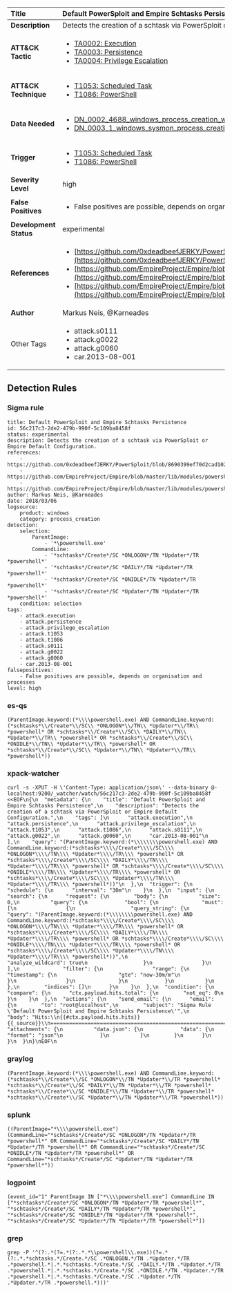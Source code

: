 | Title                    | Default PowerSploit and Empire Schtasks Persistence       |
|:-------------------------|:------------------|
| **Description**          | Detects the creation of a schtask via PowerSploit or Empire Default Configuration. |
| **ATT&amp;CK Tactic**    |  <ul><li>[TA0002: Execution](https://attack.mitre.org/tactics/TA0002)</li><li>[TA0003: Persistence](https://attack.mitre.org/tactics/TA0003)</li><li>[TA0004: Privilege Escalation](https://attack.mitre.org/tactics/TA0004)</li></ul>  |
| **ATT&amp;CK Technique** | <ul><li>[T1053: Scheduled Task](https://attack.mitre.org/techniques/T1053)</li><li>[T1086: PowerShell](https://attack.mitre.org/techniques/T1086)</li></ul>  |
| **Data Needed**          | <ul><li>[DN_0002_4688_windows_process_creation_with_commandline](../Data_Needed/DN_0002_4688_windows_process_creation_with_commandline.md)</li><li>[DN_0003_1_windows_sysmon_process_creation](../Data_Needed/DN_0003_1_windows_sysmon_process_creation.md)</li></ul>  |
| **Trigger**              | <ul><li>[T1053: Scheduled Task](../Triggers/T1053.md)</li><li>[T1086: PowerShell](../Triggers/T1086.md)</li></ul>  |
| **Severity Level**       | high |
| **False Positives**      | <ul><li>False positives are possible, depends on organisation and processes</li></ul>  |
| **Development Status**   | experimental |
| **References**           | <ul><li>[https://github.com/0xdeadbeefJERKY/PowerSploit/blob/8690399ef70d2cad10213575ac67e8fa90ddf7c3/Persistence/Persistence.psm1](https://github.com/0xdeadbeefJERKY/PowerSploit/blob/8690399ef70d2cad10213575ac67e8fa90ddf7c3/Persistence/Persistence.psm1)</li><li>[https://github.com/EmpireProject/Empire/blob/master/lib/modules/powershell/persistence/userland/schtasks.py](https://github.com/EmpireProject/Empire/blob/master/lib/modules/powershell/persistence/userland/schtasks.py)</li><li>[https://github.com/EmpireProject/Empire/blob/master/lib/modules/powershell/persistence/elevated/schtasks.py](https://github.com/EmpireProject/Empire/blob/master/lib/modules/powershell/persistence/elevated/schtasks.py)</li></ul>  |
| **Author**               | Markus Neis, @Karneades |
| Other Tags           | <ul><li>attack.s0111</li><li>attack.g0022</li><li>attack.g0060</li><li>car.2013-08-001</li></ul> | 

## Detection Rules

### Sigma rule

```
title: Default PowerSploit and Empire Schtasks Persistence
id: 56c217c3-2de2-479b-990f-5c109ba8458f
status: experimental
description: Detects the creation of a schtask via PowerSploit or Empire Default Configuration.
references:
    - https://github.com/0xdeadbeefJERKY/PowerSploit/blob/8690399ef70d2cad10213575ac67e8fa90ddf7c3/Persistence/Persistence.psm1
    - https://github.com/EmpireProject/Empire/blob/master/lib/modules/powershell/persistence/userland/schtasks.py
    - https://github.com/EmpireProject/Empire/blob/master/lib/modules/powershell/persistence/elevated/schtasks.py
author: Markus Neis, @Karneades
date: 2018/03/06
logsource:
    product: windows
    category: process_creation
detection:
    selection:
        ParentImage:
            - '*\powershell.exe'
        CommandLine:
            - '*schtasks*/Create*/SC *ONLOGON*/TN *Updater*/TR *powershell*'
            - '*schtasks*/Create*/SC *DAILY*/TN *Updater*/TR *powershell*'
            - '*schtasks*/Create*/SC *ONIDLE*/TN *Updater*/TR *powershell*'
            - '*schtasks*/Create*/SC *Updater*/TN *Updater*/TR *powershell*'
    condition: selection
tags:
    - attack.execution
    - attack.persistence
    - attack.privilege_escalation
    - attack.t1053
    - attack.t1086
    - attack.s0111
    - attack.g0022
    - attack.g0060
    - car.2013-08-001
falsepositives:
    - False positives are possible, depends on organisation and processes
level: high

```





### es-qs
    
```
(ParentImage.keyword:(*\\\\powershell.exe) AND CommandLine.keyword:(*schtasks*\\/Create*\\/SC\\ *ONLOGON*\\/TN\\ *Updater*\\/TR\\ *powershell* OR *schtasks*\\/Create*\\/SC\\ *DAILY*\\/TN\\ *Updater*\\/TR\\ *powershell* OR *schtasks*\\/Create*\\/SC\\ *ONIDLE*\\/TN\\ *Updater*\\/TR\\ *powershell* OR *schtasks*\\/Create*\\/SC\\ *Updater*\\/TN\\ *Updater*\\/TR\\ *powershell*))
```


### xpack-watcher
    
```
curl -s -XPUT -H \'Content-Type: application/json\' --data-binary @- localhost:9200/_watcher/watch/56c217c3-2de2-479b-990f-5c109ba8458f <<EOF\n{\n  "metadata": {\n    "title": "Default PowerSploit and Empire Schtasks Persistence",\n    "description": "Detects the creation of a schtask via PowerSploit or Empire Default Configuration.",\n    "tags": [\n      "attack.execution",\n      "attack.persistence",\n      "attack.privilege_escalation",\n      "attack.t1053",\n      "attack.t1086",\n      "attack.s0111",\n      "attack.g0022",\n      "attack.g0060",\n      "car.2013-08-001"\n    ],\n    "query": "(ParentImage.keyword:(*\\\\\\\\powershell.exe) AND CommandLine.keyword:(*schtasks*\\\\/Create*\\\\/SC\\\\ *ONLOGON*\\\\/TN\\\\ *Updater*\\\\/TR\\\\ *powershell* OR *schtasks*\\\\/Create*\\\\/SC\\\\ *DAILY*\\\\/TN\\\\ *Updater*\\\\/TR\\\\ *powershell* OR *schtasks*\\\\/Create*\\\\/SC\\\\ *ONIDLE*\\\\/TN\\\\ *Updater*\\\\/TR\\\\ *powershell* OR *schtasks*\\\\/Create*\\\\/SC\\\\ *Updater*\\\\/TN\\\\ *Updater*\\\\/TR\\\\ *powershell*))"\n  },\n  "trigger": {\n    "schedule": {\n      "interval": "30m"\n    }\n  },\n  "input": {\n    "search": {\n      "request": {\n        "body": {\n          "size": 0,\n          "query": {\n            "bool": {\n              "must": [\n                {\n                  "query_string": {\n                    "query": "(ParentImage.keyword:(*\\\\\\\\powershell.exe) AND CommandLine.keyword:(*schtasks*\\\\/Create*\\\\/SC\\\\ *ONLOGON*\\\\/TN\\\\ *Updater*\\\\/TR\\\\ *powershell* OR *schtasks*\\\\/Create*\\\\/SC\\\\ *DAILY*\\\\/TN\\\\ *Updater*\\\\/TR\\\\ *powershell* OR *schtasks*\\\\/Create*\\\\/SC\\\\ *ONIDLE*\\\\/TN\\\\ *Updater*\\\\/TR\\\\ *powershell* OR *schtasks*\\\\/Create*\\\\/SC\\\\ *Updater*\\\\/TN\\\\ *Updater*\\\\/TR\\\\ *powershell*))",\n                    "analyze_wildcard": true\n                  }\n                }\n              ],\n              "filter": {\n                "range": {\n                  "timestamp": {\n                    "gte": "now-30m/m"\n                  }\n                }\n              }\n            }\n          }\n        },\n        "indices": []\n      }\n    }\n  },\n  "condition": {\n    "compare": {\n      "ctx.payload.hits.total": {\n        "not_eq": 0\n      }\n    }\n  },\n  "actions": {\n    "send_email": {\n      "email": {\n        "to": "root@localhost",\n        "subject": "Sigma Rule \'Default PowerSploit and Empire Schtasks Persistence\'",\n        "body": "Hits:\\n{{#ctx.payload.hits.hits}}{{_source}}\\n================================================================================\\n{{/ctx.payload.hits.hits}}",\n        "attachments": {\n          "data.json": {\n            "data": {\n              "format": "json"\n            }\n          }\n        }\n      }\n    }\n  }\n}\nEOF\n
```


### graylog
    
```
(ParentImage.keyword:(*\\\\powershell.exe) AND CommandLine.keyword:(*schtasks*\\/Create*\\/SC *ONLOGON*\\/TN *Updater*\\/TR *powershell* *schtasks*\\/Create*\\/SC *DAILY*\\/TN *Updater*\\/TR *powershell* *schtasks*\\/Create*\\/SC *ONIDLE*\\/TN *Updater*\\/TR *powershell* *schtasks*\\/Create*\\/SC *Updater*\\/TN *Updater*\\/TR *powershell*))
```


### splunk
    
```
((ParentImage="*\\\\powershell.exe") (CommandLine="*schtasks*/Create*/SC *ONLOGON*/TN *Updater*/TR *powershell*" OR CommandLine="*schtasks*/Create*/SC *DAILY*/TN *Updater*/TR *powershell*" OR CommandLine="*schtasks*/Create*/SC *ONIDLE*/TN *Updater*/TR *powershell*" OR CommandLine="*schtasks*/Create*/SC *Updater*/TN *Updater*/TR *powershell*"))
```


### logpoint
    
```
(event_id="1" ParentImage IN ["*\\\\powershell.exe"] CommandLine IN ["*schtasks*/Create*/SC *ONLOGON*/TN *Updater*/TR *powershell*", "*schtasks*/Create*/SC *DAILY*/TN *Updater*/TR *powershell*", "*schtasks*/Create*/SC *ONIDLE*/TN *Updater*/TR *powershell*", "*schtasks*/Create*/SC *Updater*/TN *Updater*/TR *powershell*"])
```


### grep
    
```
grep -P '^(?:.*(?=.*(?:.*.*\\powershell\\.exe))(?=.*(?:.*.*schtasks.*/Create.*/SC .*ONLOGON.*/TN .*Updater.*/TR .*powershell.*|.*.*schtasks.*/Create.*/SC .*DAILY.*/TN .*Updater.*/TR .*powershell.*|.*.*schtasks.*/Create.*/SC .*ONIDLE.*/TN .*Updater.*/TR .*powershell.*|.*.*schtasks.*/Create.*/SC .*Updater.*/TN .*Updater.*/TR .*powershell.*)))'
```



